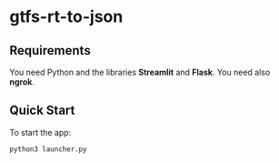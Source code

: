 # gtfs-rt-to-json
## Requirements
You need Python and the libraries **Streamlit** and **Flask**. You need also **ngrok**.
## Quick Start
To start the app:
```bash
python3 launcher.py
```
